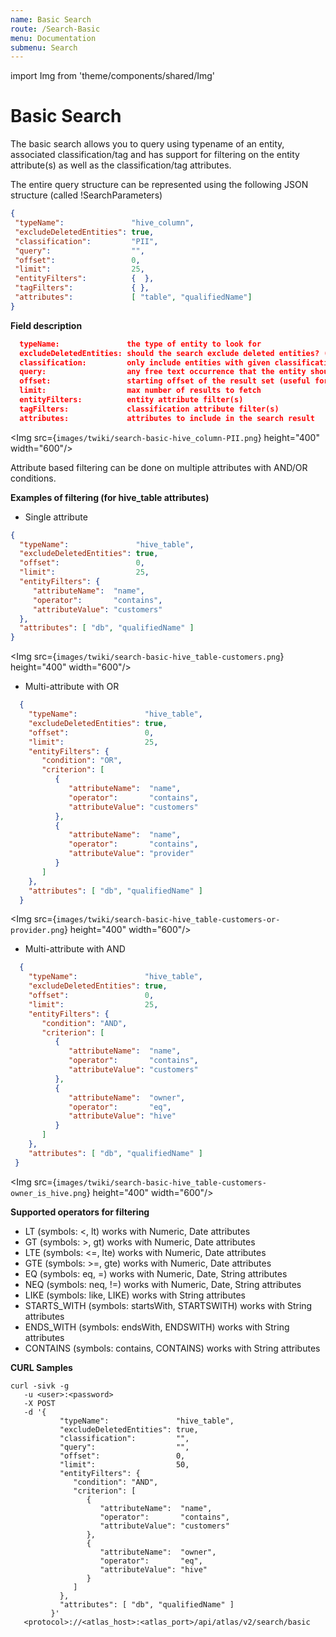 ```yaml
---
name: Basic Search
route: /Search-Basic
menu: Documentation
submenu: Search 
---
```


import Img from 'theme/components/shared/Img'

# Basic Search

The basic search allows you to query using typename of an entity, associated classification/tag and has support for filtering on the entity attribute(s) as well as the classification/tag attributes.

The entire query structure can be represented using the following JSON structure (called !SearchParameters)

 ```json
{
  "typeName":               "hive_column",
  "excludeDeletedEntities": true,
  "classification":         "PII",
  "query":                  "",
  "offset":                 0,
  "limit":                  25,
  "entityFilters":          {  },
  "tagFilters":             { },
  "attributes":             [ "table", "qualifiedName"]
}
```

**Field description**

 ```json
   typeName:               the type of entity to look for
   excludeDeletedEntities: should the search exclude deleted entities? (default: true)
   classification:         only include entities with given classification
   query:                  any free text occurrence that the entity should have (generic/wildcard queries might be slow)
   offset:                 starting offset of the result set (useful for pagination)
   limit:                  max number of results to fetch
   entityFilters:          entity attribute filter(s)
   tagFilters:             classification attribute filter(s)
   attributes:             attributes to include in the search result
```

<Img src={`images/twiki/search-basic-hive_column-PII.png`} height="400" width="600"/>

   Attribute based filtering can be done on multiple attributes with AND/OR conditions.

**Examples of filtering (for hive_table attributes)**
   * Single attribute
   ```json
   {
     "typeName":               "hive_table",
     "excludeDeletedEntities": true,
     "offset":                 0,
     "limit":                  25,
     "entityFilters": {
        "attributeName":  "name",
        "operator":       "contains",
        "attributeValue": "customers"
     },
     "attributes": [ "db", "qualifiedName" ]
   }
  ```

<Img src={`images/twiki/search-basic-hive_table-customers.png`} height="400" width="600"/>

   * Multi-attribute with OR
 ```json
   {
     "typeName":               "hive_table",
     "excludeDeletedEntities": true,
     "offset":                 0,
     "limit":                  25,
     "entityFilters": {
        "condition": "OR",
        "criterion": [
           {
              "attributeName":  "name",
              "operator":       "contains",
              "attributeValue": "customers"
           },
           {
              "attributeName":  "name",
              "operator":       "contains",
              "attributeValue": "provider"
           }
        ]
     },
     "attributes": [ "db", "qualifiedName" ]
   }
```

<Img src={`images/twiki/search-basic-hive_table-customers-or-provider.png`} height="400" width="600"/>

   * Multi-attribute with AND
 ```json
   {
     "typeName":               "hive_table",
     "excludeDeletedEntities": true,
     "offset":                 0,
     "limit":                  25,
     "entityFilters": {
        "condition": "AND",
        "criterion": [
           {
              "attributeName":  "name",
              "operator":       "contains",
              "attributeValue": "customers"
           },
           {
              "attributeName":  "owner",
              "operator":       "eq",
              "attributeValue": "hive"
           }
        ]
     },
     "attributes": [ "db", "qualifiedName" ]
  }
```

<Img src={`images/twiki/search-basic-hive_table-customers-owner_is_hive.png`} height="400" width="600"/>

**Supported operators for filtering**

   * LT (symbols: <, lt) works with Numeric, Date attributes
   * GT (symbols: >, gt) works with Numeric, Date attributes
   * LTE (symbols: <=, lte) works with Numeric, Date attributes
   * GTE (symbols: >=, gte) works with Numeric, Date attributes
   * EQ (symbols: eq, =) works with Numeric, Date, String attributes
   * NEQ (symbols: neq, !=) works with Numeric, Date, String attributes
   * LIKE (symbols: like, LIKE) works with String attributes
   * STARTS_WITH (symbols: startsWith, STARTSWITH) works with String attributes
   * ENDS_WITH (symbols: endsWith, ENDSWITH) works with String attributes
   * CONTAINS (symbols: contains, CONTAINS) works with String attributes

**CURL Samples**

 ```shell
curl -sivk -g
    -u <user>:<password>
    -X POST
    -d '{
            "typeName":               "hive_table",
            "excludeDeletedEntities": true,
            "classification":         "",
            "query":                  "",
            "offset":                 0,
            "limit":                  50,
            "entityFilters": {
               "condition": "AND",
               "criterion": [
                  {
                     "attributeName":  "name",
                     "operator":       "contains",
                     "attributeValue": "customers"
                  },
                  {
                     "attributeName":  "owner",
                     "operator":       "eq",
                     "attributeValue": "hive"
                  }
               ]
            },
            "attributes": [ "db", "qualifiedName" ]
          }'
    <protocol>://<atlas_host>:<atlas_port>/api/atlas/v2/search/basic

```